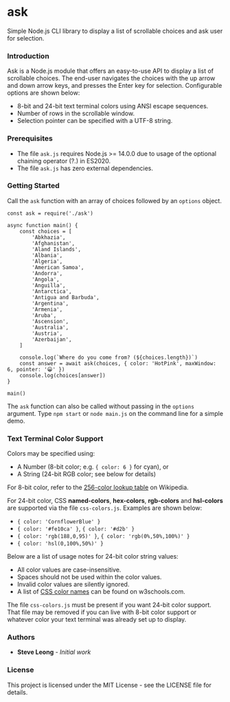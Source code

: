 # ask
Simple Node.js CLI library to display a list of scrollable choices and ask user for selection.

### Introduction
Ask is a Node.js module that offers an easy-to-use API to display a list of scrollable choices.
The end-user navigates the choices with the up arrow and down arrow keys, and presses the Enter
key for selection. Configurable options are shown below:
- 8-bit and 24-bit text terminal colors using ANSI escape sequences.
- Number of rows in the scrollable window.
- Selection pointer can be specified with a UTF-8 string.

### Prerequisites
- The file `ask.js` requires Node.js >= 14.0.0 due to usage of the optional chaining operator (?.) in ES2020.
- The file `ask.js` has zero external dependencies.

### Getting Started
Call the `ask` function with an array of choices followed by an `options` object.
```
const ask = require('./ask')

async function main() {
    const choices = [
        'Abkhazia',
        'Afghanistan',
        'Aland Islands',
        'Albania',
        'Algeria',
        'American Samoa',
        'Andorra',
        'Angola',
        'Anguilla',
        'Antarctica',
        'Antigua and Barbuda',
        'Argentina',
        'Armenia',
        'Aruba',
        'Ascension',
        'Australia',
        'Austria',
        'Azerbaijan',
    ]

    console.log(`Where do you come from? (${choices.length})`)
    const answer = await ask(choices, { color: 'HotPink', maxWindow: 6, pointer: '😀' })
    console.log(choices[answer])
}

main()
```

The `ask` function can also be called without passing in the `options` argument.
Type `npm start` or `node main.js` on the command line for a simple demo.

### Text Terminal Color Support
Colors may be specified using:
- A Number (8-bit color; e.g. `{ color: 6 }` for cyan), or
- A String (24-bit RGB color; see below for details)

For 8-bit color, refer to the [256-color lookup table](https://en.wikipedia.org/wiki/ANSI_escape_code#8-bit)
on Wikipedia.

For 24-bit color, CSS **named-colors**, **hex-colors**, **rgb-colors** and **hsl-colors** are supported
via the file `css-colors.js`. Examples are shown below:
- `{ color: 'CornflowerBlue' }`
- `{ color: '#fe10ca' }`, `{ color: '#d2b' }`
- `{ color: 'rgb(188,0,95)' }`, `{ color: 'rgb(0%,50%,100%)' }`
- `{ color: 'hsl(0,100%,50%)' }`

Below are a list of usage notes for 24-bit color string values:
- All color values are case-insensitive.
- Spaces should not be used within the color values.
- Invalid color values are silently ignored.
- A list of [CSS color names](https://www.w3schools.com/cssref/css_colors.asp) can be found on w3schools.com.

The file `css-colors.js` must be present if you want 24-bit color support. That file may be removed if
you can live with 8-bit color support or whatever color your text terminal was already set up to display.

### Authors
* **Steve Leong** - *Initial work*

### License
This project is licensed under the MIT License - see the LICENSE file for details.
